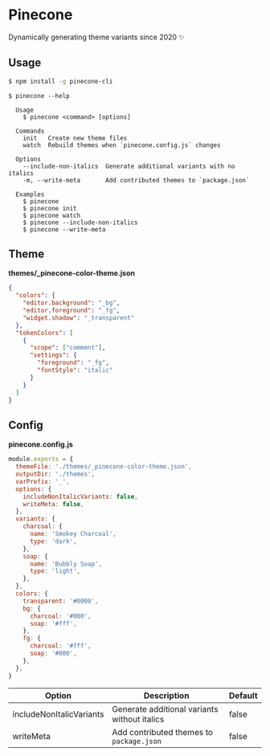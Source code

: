 # Pinecone

Dynamically generating theme variants since 2020 ✨

## Usage

```sh
$ npm install -g pinecone-cli
```

```
$ pinecone --help

  Usage
    $ pinecone <command> [options]

  Commands
    init   Create new theme files
    watch  Rebuild themes when `pinecone.config.js` changes

  Options
    --include-non-italics  Generate additional variants with no italics
    -m, --write-meta       Add contributed themes to `package.json`

  Examples
    $ pinecone
    $ pinecone init
    $ pinecone watch
    $ pinecone --include-non-italics
    $ pinecone --write-meta
```

## Theme

**themes/\_pinecone-color-theme.json**

```json
{
  "colors": {
    "editor.background": "_bg",
    "editor.foreground": "_fg",
    "widget.shadow": "_transparent"
  },
  "tokenColors": [
    {
      "scope": ["comment"],
      "settings": {
        "foreground": "_fg",
        "fontStyle": "italic"
      }
    }
  ]
}
```

## Config

**pinecone.config.js**

```js
module.exports = {
  themeFile: './themes/_pinecone-color-theme.json',
  outputDir: './themes',
  varPrefix: '_',
  options: {
    includeNonItalicVariants: false,
    writeMeta: false,
  },
  variants: {
    charcoal: {
      name: 'Smokey Charcoal',
      type: 'dark',
    },
    soap: {
      name: 'Bubbly Soap',
      type: 'light',
    },
  },
  colors: {
    transparent: '#0000',
    bg: {
      charcoal: '#000',
      soap: '#fff',
    },
    fg: {
      charcoal: '#fff',
      soap: '#000',
    },
  },
}
```

| Option                   | Description                                  | Default |
| ------------------------ | -------------------------------------------- | ------- |
| includeNonItalicVariants | Generate additional variants without italics | false   |
| writeMeta                | Add contributed themes to `package.json`     | false   |
